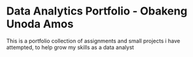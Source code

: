 # Data Analytics Portfolio - Obakeng Unoda Amos
This is a portfolio collection of assignments and small projects i have attempted, to help grow my skills as a data analyst
